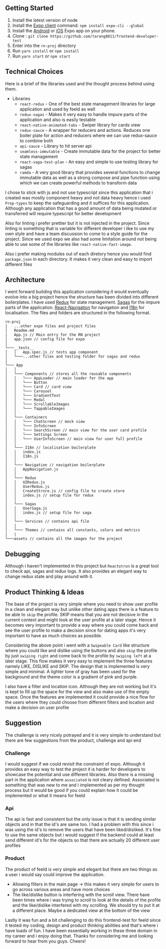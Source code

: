 ## Getting Started

1. Install the latest version of node
2. Install the [Expo client](https://expo.io/learn) command: `npm install expo-cli --global`
3. Install the [Android](https://play.google.com/store/apps/details?id=host.exp.exponent&hl=en) or [iOS](https://itunes.apple.com/app/apple-store/id982107779) Expo app on your phone.
4. Clone : `git clone https://github.com/tarang8811/frontend-developer-test`
5. Enter into the `rn-proj` directory
6. Run `yarn install` or `npm install`
7. Run `yarn start` or `npm start`

## Technical Choices

Here is a brief of the libraries used and the thought process behind using them.

- Libraries
  - `react-redux` - One of the best state management libraries for large application and used by feeld as well
  - `redux-sagas` - Makes it very easy to handle impure parts of the application and also is easily testable
  - `react-native-animated-tabs` - Swiper library for cards view
  - `redux-sauce` - A wrapper for reducers and actions. Reduces one boiler plate for action and reducers where we can use redux-sauce to combine both
  - `api-sauce` - Library to hit server api
  - `seamless-immutable` - Create immutable data for the project for better state management
  - `react-saga-test-plan` - An easy and simple to use testing library for sagas
  - `ramda` - A very good library that provides several functions to change immutable data as well as a strong compose and pipe function using which we can create powerful methods to transform data

I chose to stick with js and not use typescript since this application that i created was mostly component heavy and not data heavy hence i used `Prop-types` to keep the safeguarding and it suffices for this application. Although any application that has a good amount of data being mutated or transferred will require typescript for better development

Also for linting i prefer prettier but it is not injected in the project. Since linting is something that is variable for different developer i like to use my own style and have a team discussion to come to a style guide for the project. Since we used expo we also had some limitation around not being able to use some of the libraries like `react-native-fast-image`.

Also i prefer making modules out of each diretory hence you would find `package.json` in each directory. It makes it very clean and easy to import different files

## Architecture

I went forward building this application considering it would eventually evolve into a big project hence the structure has been divided into different boilerplates. I have used [Redux](https://redux.js.org/) for state management. [Sagas](http://redux-saga.js.org) for the impure parts of the application. [React-Navigation](https://reactnavigation.org/) for navigation and [I18n](https://github.com/fnando/i18n-js) for localisation. The files and folders are structured in the following format.

```
rn-proj
|   ...other expo files and project files
│   Readme.md
|   App.js // Main entry for the RN project
│   app.json // config file for expo
│
└───__tests__
│   │   App.spec.js // tests app component
│   └───...other files and testing folder for sagas and redux
│
└─── App
│   │
│   └─── Components // stores all the reusable components
│   │   └─── AppLoader // main loader for the app
│   │   └─── Button
│   │   └─── Card // card view
│   │   └─── Carousel
│   │   └─── GradientText
│   │   └─── Modal
│   │   └─── ScrollableImages
│   │   └─── TappableImages
│   │
│   └─── Containers
│   │   └─── ChatScreen // mock view
│   │   └─── InfoScreen
│   │   └─── SearchScreen // main view for the user card profile
│   │   └─── Settings Screen
│   │   └─── UserInfoScreen // main view for user full profile
│   │
│   └─── I18n // localisation boilerplate
│   │   index.js
│   │   I18n.js
│   │
│   └─── Navigation // navigation boilerplate
│   │   AppNavigation.js
│   │
│   └─── Redux
│   │   UIRedux.js
│   │   UserRedux.js
│   │   CreateStrore.js // config file to create store
│   │   index.js // setup file for redux
│   │
│   └─── Sagas
│   │   UserSaga.js
│   │   index.js // setup file for saga
│   │
│   └─── Services // contains api file
│   │
│   └─── Themes // contains all constants, colors and metrics
|   |
└───assets // contains all the images for the project

```

## Debugging

Although i haven't implemented in this project but `Reactotron` is a great tool to check api, sagas and redux logs. It also provides an elegant way to change redux state and play around with it.

## Product Thinking & Ideas

The base of the project is very simple where you need to show user profile in a clean and elegant way but unlike other dating apps there is a feature to be able to `skip` the profile. SKIP means that you are not decisive in the current context and might look at the user profile at a later stage. Hence it becomes very important to provide a way where you could come back and see the user profile to make a decision since for dating apps it's very important to have as much choices as possible.

Considering the above point i went with a `Swipeable Card` like structure where you could like and dislike using the buttons and also `skip` the profile by just `swiping right` and come back to the profile by `swiping left` at a later stage. This flow makes it very easy to implement the three features namely LIKE, DISLIKE and SKIP. The design that is implemented is very simple and minimal. A lighter tone of gray has been used for the background and the theme color is a gradient of pink and purple.

I also have a filter and location icon. Although they are not working but it's is kept to fill up the space for the view and also make use of the empty space. Once the features are implemented it could provide a nice flow for the users where they could choose from different filters and location and make a decision on user profile

## Suggestion

The challenge is very nicely potrayed and it is very simple to understand but there are few suggestions from the product, challenge and api end

### Challenge

I would suggest if we could revisit the constraint of expo. Although it provides an easy way to test the project it is harder for developers to showcase the potential and use different libraries. Also there is a missing part in the application where `associated` is not cleary defined. Associated is something that was new to me and i implemented as per my thought process but it would be good if you could explain how it could be implemented or what it means for feeld

### Api

The api is fast and consistent but the only issue is that it is sending similar objects and in that the id's are same too. I had a problem with this since i was using the id's to remove the users that have been liked/disliked. It's fine to use the same objects but i would suggest if the backend could at least send different id's for the objects so that there are actually 20 different user profiles

### Product

The product of feeld is very simple and elegant but there are two things as a user i would say could improve the application.

- Allowing filters in the main page -> this makes it very simple for users to go across various areas and have more choices
- The like/dislike button is interfering with the scroll view. There have been times where i was trying to scroll to look at the details of the profile and the like/dislike interfered with my scrolling. We should try to put it at a different place. Maybe a dedicated view at the bottom of the view

Lastly it was fun and a bit challenging to do this frontend-test for feeld since it tested my coding, design and product thinking abilities and that's where i have loads of fun. I have been essentially working in these three domain in my career and i enjoy doing that. Thanks for considering me and looking forward to hear from you guys. Cheers!
